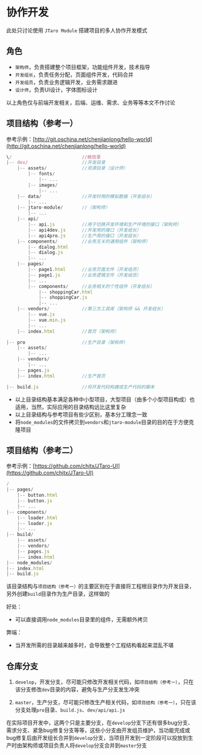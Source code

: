 # 协作开发

此处只讨论使用 `JTaro Module` 搭建项目的多人协作开发模式

## 角色

- `架构师`，负责搭建整个项目框架，功能组件开发，技术指导
- `开发组长`，负责任务分配，页面组件开发，代码合并
- `开发组员`，负责业务逻辑开发，业务需求跟进
- `设计师`，负责UI设计，字体图标设计

以上角色仅与前端开发相关，后端、运维、需求、业务等等本文不作讨论

## 项目结构（参考一）

参考示例：[http://git.oschina.net/chenjianlong/hello-world](http://git.oschina.net/chenjianlong/hello-world)

```js
\/                          //根目录
|-- dev/                    //开发目录
    |-- assets/             //资源目录（设计师）
        |-- fonts/
            |-- ...
        |-- images/
            |-- ...
    |-- data/               //开发时用的模拟数据（开发组长）
        |-- ...
    |-- jtaro-module/       //（架构师）
        |-- ...
    |-- api/
        |-- api.js          //用于切换开发环境和生产环境的接口（架构师）
        |-- api4dev.js      //开发用的接口（开发组长）
        |-- api4pro.js      //生产用的接口（开发组长）
    |-- components/         //业务无关的通用组件（架构师）
        |-- dialog.html
        |-- dialog.js
        |-- ...
    |-- pages/
        |-- page1.html      //业务页面文件（开发组员）
        |-- page1.js        //业务逻辑文件（开发组员）
        |-- ...
        |-- components/     //业务相关的个性组件（开发组长）
            |-- shoppingCar.html
            |-- shoppingCar.js
            |-- ...
    |-- vendors/            //第三方工具库（架构师 && 开发组长）
        |-- vue.js
        |-- vue.min.js
        |-- ...
    |-- index.html          //首页（架构师）

|-- pro                     //生产目录（架构师）
    |-- assets/
        |-- ...
    |-- vendors/
        |-- ...
    |-- pages.js
    |-- index.html          //生产首页

|-- build.js                //将开发代码构建成生产代码的脚本
```

- 以上目录结构基本满足各种中小型项目，大型项目（由多个小型项目构成）也适用，当然，实际应用的目录结构远比这里复杂
- 以上目录结构与参考项目有些少区别，基本分工理念一致
- 将`node_modules`的文件拷贝到`vendors`和`jtaro-module`目录的目的在于方便克隆项目

## 项目结构（参考二）

参考示例：[https://github.com/chjtx/JTaro-UI](https://github.com/chjtx/JTaro-UI)

```js
/
|-- pages/
    |-- button.html
    |-- button.js
    |-- ...
|-- components/
    |-- loader.html
    |-- loader.js
    |-- ...
|-- build/
    |-- assets/
    |-- vendors/
    |-- pages.js
    |-- index.html
|-- node_modules/
|-- index.html
|-- build.js
```

该目录结构与`项目结构（参考一）`的主要区别在于直接将工程根目录作为开发目录，另外创建`build`目录作为生产目录，这样做的

好处：

- 可以直接调用`node_modules`目录里的组件，无需额外拷贝

弊端：

- 当开发所需的目录越来越多时，会导致整个工程结构看起来混乱不堪

## 仓库分支

1. `develop`，开发分支，尽可能只修改开发相关代码，如`项目结构（参考一）`，只在该分支修改`dev`目录的内容，避免与生产分支发生冲突

2. `master`，生产分支，尽可能只修改生产相关代码，如`项目结构（参考一）`，只在该分支处理`pro`目录、`build.js`、`dev/api/api.js`

在实际项目开发中，这两个只是主要分支，在`develop`分支下还有很多bug分支、需求分支、紧急bug修复分支等等，这些小分支由开发组员维护，当功能完成或bug修复后由开发组长合并到`develop`分支，当项目开发到一定阶段可以投放到生产时由架构师或项目负责人将`develop`分支合并到`master`分支
